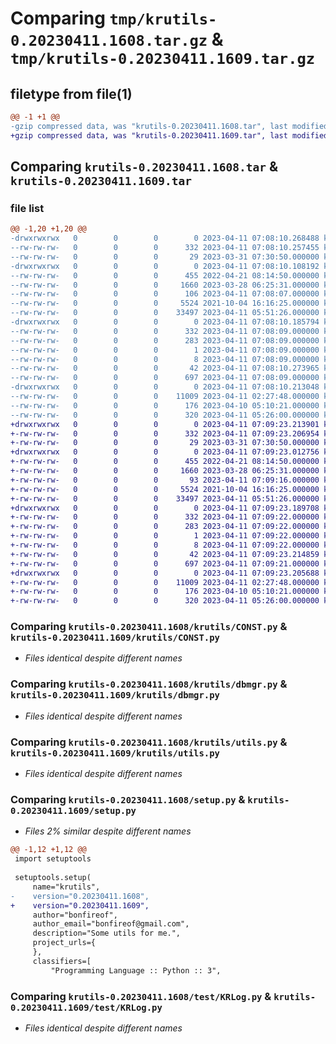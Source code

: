 # Comparing `tmp/krutils-0.20230411.1608.tar.gz` & `tmp/krutils-0.20230411.1609.tar.gz`

## filetype from file(1)

```diff
@@ -1 +1 @@
-gzip compressed data, was "krutils-0.20230411.1608.tar", last modified: Tue Apr 11 07:08:10 2023, max compression
+gzip compressed data, was "krutils-0.20230411.1609.tar", last modified: Tue Apr 11 07:09:23 2023, max compression
```

## Comparing `krutils-0.20230411.1608.tar` & `krutils-0.20230411.1609.tar`

### file list

```diff
@@ -1,20 +1,20 @@
-drwxrwxrwx   0        0        0        0 2023-04-11 07:08:10.268488 krutils-0.20230411.1608/
--rw-rw-rw-   0        0        0      332 2023-04-11 07:08:10.257455 krutils-0.20230411.1608/PKG-INFO
--rw-rw-rw-   0        0        0       29 2023-03-31 07:30:50.000000 krutils-0.20230411.1608/README.md
-drwxrwxrwx   0        0        0        0 2023-04-11 07:08:10.108192 krutils-0.20230411.1608/krutils/
--rw-rw-rw-   0        0        0      455 2022-04-21 08:14:50.000000 krutils-0.20230411.1608/krutils/AppErr.py
--rw-rw-rw-   0        0        0     1660 2023-03-28 06:25:31.000000 krutils-0.20230411.1608/krutils/CONST.py
--rw-rw-rw-   0        0        0      106 2023-04-11 07:08:07.000000 krutils-0.20230411.1608/krutils/__init__.py
--rw-rw-rw-   0        0        0     5524 2021-10-04 16:16:25.000000 krutils-0.20230411.1608/krutils/dbmgr.py
--rw-rw-rw-   0        0        0    33497 2023-04-11 05:51:26.000000 krutils-0.20230411.1608/krutils/utils.py
-drwxrwxrwx   0        0        0        0 2023-04-11 07:08:10.185794 krutils-0.20230411.1608/krutils.egg-info/
--rw-rw-rw-   0        0        0      332 2023-04-11 07:08:09.000000 krutils-0.20230411.1608/krutils.egg-info/PKG-INFO
--rw-rw-rw-   0        0        0      283 2023-04-11 07:08:09.000000 krutils-0.20230411.1608/krutils.egg-info/SOURCES.txt
--rw-rw-rw-   0        0        0        1 2023-04-11 07:08:09.000000 krutils-0.20230411.1608/krutils.egg-info/dependency_links.txt
--rw-rw-rw-   0        0        0        8 2023-04-11 07:08:09.000000 krutils-0.20230411.1608/krutils.egg-info/top_level.txt
--rw-rw-rw-   0        0        0       42 2023-04-11 07:08:10.273965 krutils-0.20230411.1608/setup.cfg
--rw-rw-rw-   0        0        0      697 2023-04-11 07:08:09.000000 krutils-0.20230411.1608/setup.py
-drwxrwxrwx   0        0        0        0 2023-04-11 07:08:10.213048 krutils-0.20230411.1608/test/
--rw-rw-rw-   0        0        0    11009 2023-04-11 02:27:48.000000 krutils-0.20230411.1608/test/KRLog.py
--rw-rw-rw-   0        0        0      176 2023-04-10 05:10:21.000000 krutils-0.20230411.1608/test/KRUtils.py
--rw-rw-rw-   0        0        0      320 2023-04-11 05:26:00.000000 krutils-0.20230411.1608/test/module_tester.py
+drwxrwxrwx   0        0        0        0 2023-04-11 07:09:23.213901 krutils-0.20230411.1609/
+-rw-rw-rw-   0        0        0      332 2023-04-11 07:09:23.206954 krutils-0.20230411.1609/PKG-INFO
+-rw-rw-rw-   0        0        0       29 2023-03-31 07:30:50.000000 krutils-0.20230411.1609/README.md
+drwxrwxrwx   0        0        0        0 2023-04-11 07:09:23.012756 krutils-0.20230411.1609/krutils/
+-rw-rw-rw-   0        0        0      455 2022-04-21 08:14:50.000000 krutils-0.20230411.1609/krutils/AppErr.py
+-rw-rw-rw-   0        0        0     1660 2023-03-28 06:25:31.000000 krutils-0.20230411.1609/krutils/CONST.py
+-rw-rw-rw-   0        0        0       93 2023-04-11 07:09:16.000000 krutils-0.20230411.1609/krutils/__init__.py
+-rw-rw-rw-   0        0        0     5524 2021-10-04 16:16:25.000000 krutils-0.20230411.1609/krutils/dbmgr.py
+-rw-rw-rw-   0        0        0    33497 2023-04-11 05:51:26.000000 krutils-0.20230411.1609/krutils/utils.py
+drwxrwxrwx   0        0        0        0 2023-04-11 07:09:23.189708 krutils-0.20230411.1609/krutils.egg-info/
+-rw-rw-rw-   0        0        0      332 2023-04-11 07:09:22.000000 krutils-0.20230411.1609/krutils.egg-info/PKG-INFO
+-rw-rw-rw-   0        0        0      283 2023-04-11 07:09:22.000000 krutils-0.20230411.1609/krutils.egg-info/SOURCES.txt
+-rw-rw-rw-   0        0        0        1 2023-04-11 07:09:22.000000 krutils-0.20230411.1609/krutils.egg-info/dependency_links.txt
+-rw-rw-rw-   0        0        0        8 2023-04-11 07:09:22.000000 krutils-0.20230411.1609/krutils.egg-info/top_level.txt
+-rw-rw-rw-   0        0        0       42 2023-04-11 07:09:23.214859 krutils-0.20230411.1609/setup.cfg
+-rw-rw-rw-   0        0        0      697 2023-04-11 07:09:21.000000 krutils-0.20230411.1609/setup.py
+drwxrwxrwx   0        0        0        0 2023-04-11 07:09:23.205688 krutils-0.20230411.1609/test/
+-rw-rw-rw-   0        0        0    11009 2023-04-11 02:27:48.000000 krutils-0.20230411.1609/test/KRLog.py
+-rw-rw-rw-   0        0        0      176 2023-04-10 05:10:21.000000 krutils-0.20230411.1609/test/KRUtils.py
+-rw-rw-rw-   0        0        0      320 2023-04-11 05:26:00.000000 krutils-0.20230411.1609/test/module_tester.py
```

### Comparing `krutils-0.20230411.1608/krutils/CONST.py` & `krutils-0.20230411.1609/krutils/CONST.py`

 * *Files identical despite different names*

### Comparing `krutils-0.20230411.1608/krutils/dbmgr.py` & `krutils-0.20230411.1609/krutils/dbmgr.py`

 * *Files identical despite different names*

### Comparing `krutils-0.20230411.1608/krutils/utils.py` & `krutils-0.20230411.1609/krutils/utils.py`

 * *Files identical despite different names*

### Comparing `krutils-0.20230411.1608/setup.py` & `krutils-0.20230411.1609/setup.py`

 * *Files 2% similar despite different names*

```diff
@@ -1,12 +1,12 @@
 import setuptools
 
 setuptools.setup(
     name="krutils",
-    version="0.20230411.1608",
+    version="0.20230411.1609",
     author="bonfireof",
     author_email="bonfireof@gmail.com",
     description="Some utils for me.",
     project_urls={
     },
     classifiers=[
         "Programming Language :: Python :: 3",
```

### Comparing `krutils-0.20230411.1608/test/KRLog.py` & `krutils-0.20230411.1609/test/KRLog.py`

 * *Files identical despite different names*

